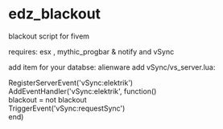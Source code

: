 # edz_blackout
blackout script for fivem

requires: esx , mythic_progbar & notify and vSync

add item for your databse: alienware
add vSync/vs_server.lua:

RegisterServerEvent('vSync:elektrik')<br>
AddEventHandler('vSync:elektrik', function()<br>
    blackout = not blackout<br>
    TriggerEvent('vSync:requestSync')<br>
end)

